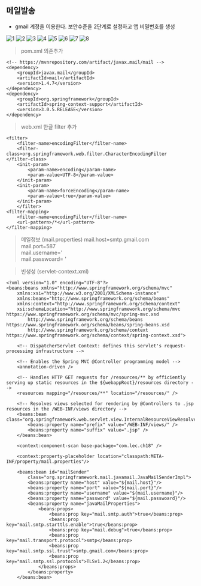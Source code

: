 ## 메일발송

- gmail 계정을 이용한다. 보안수준을 2단계로 설정하고 앱 비밀번호를 생성

![1](https://user-images.githubusercontent.com/118541186/232379585-8c6dd661-5319-45ab-b381-859e77283741.PNG)
![2](https://user-images.githubusercontent.com/118541186/232379590-9cd26482-f094-4fc6-944a-25036e4a40d8.PNG)
![3](https://user-images.githubusercontent.com/118541186/232379596-499b44cc-0054-428b-91d0-6d98a6ac3ac3.PNG)
![4](https://user-images.githubusercontent.com/118541186/232379597-74ef9b56-3956-4a6d-bccc-bd1f480a5c61.PNG)
![5](https://user-images.githubusercontent.com/118541186/232379599-e5aa4d99-836b-4169-a7f9-404d2e353be6.PNG)
![6](https://user-images.githubusercontent.com/118541186/232379601-acb6a0c2-cbfc-4cfb-9212-361824359006.PNG)
![7](https://user-images.githubusercontent.com/118541186/232379602-38eeea06-5d82-4bd5-8911-6aa24ddb5fa1.PNG)
![8](https://user-images.githubusercontent.com/118541186/232379603-ba85e1a9-97cd-4074-8bf7-aa5d378d23b6.PNG)

> pom.xml 의존추가
```
<!-- https://mvnrepository.com/artifact/javax.mail/mail -->
<dependency>
	<groupId>javax.mail</groupId>
	<artifactId>mail</artifactId>
	<version>1.4.7</version>
</dependency>
<dependency>
	<groupId>org.springframework</groupId>
	<artifactId>spring-context-support</artifactId>
	<version>3.0.5.RELEASE</version>
</dependency>
```

> web.xml 한글 filter 추가
```
<filter>
	<filter-name>encodingFilter</filter-name>
	<filter-class>org.springframework.web.filter.CharacterEncodingFilter
</filter-class>
	<init-param>
		<param-name>encoding</param-name>
		<param-value>UTF-8</param-value>
	</init-param>
	<init-param>
		<param-name>forceEncoding</param-name>
		<param-value>true</param-value>
	</init-param>
	</filter>
<filter-mapping>
	<filter-name>encodingFilter</filter-name>
	<url-pattern>/*</url-pattern>
</filter-mapping>

```

> 메일정보 (mail.properties)
mail.host=smtp.gmail.com   
mail.port=587   
mail.username='   
mail.passwoard= '   


> 빈생성 (servlet-context.xml)
```
<?xml version="1.0" encoding="UTF-8"?>
<beans:beans xmlns="http://www.springframework.org/schema/mvc"
	xmlns:xsi="http://www.w3.org/2001/XMLSchema-instance"
	xmlns:beans="http://www.springframework.org/schema/beans"
	xmlns:context="http://www.springframework.org/schema/context"
	xsi:schemaLocation="http://www.springframework.org/schema/mvc https://www.springframework.org/schema/mvc/spring-mvc.xsd
		http://www.springframework.org/schema/beans https://www.springframework.org/schema/beans/spring-beans.xsd
		http://www.springframework.org/schema/context https://www.springframework.org/schema/context/spring-context.xsd">

	<!-- DispatcherServlet Context: defines this servlet's request-processing infrastructure -->
	
	<!-- Enables the Spring MVC @Controller programming model -->
	<annotation-driven />

	<!-- Handles HTTP GET requests for /resources/** by efficiently serving up static resources in the ${webappRoot}/resources directory -->
	<resources mapping="/resources/**" location="/resources/" />

	<!-- Resolves views selected for rendering by @Controllers to .jsp resources in the /WEB-INF/views directory -->
	<beans:bean class="org.springframework.web.servlet.view.InternalResourceViewResolver">
		<beans:property name="prefix" value="/WEB-INF/views/" />
		<beans:property name="suffix" value=".jsp" />
	</beans:bean>
	
	<context:component-scan base-package="com.lec.ch18" />
	
	<context:property-placeholder location="classpath:META-INF/property/mail.properties"/>
	
	<beans:bean id="mailSender"
		class="org.springframework.mail.javamail.JavaMailSenderImpl">
		<beans:property name="host" value="${mail.host}"/>
		<beans:property name="port" value="${mail.port}"/>
		<beans:property name="username" value="${mail.username}"/>
		<beans:property name="password" value="${mail.passwoard}"/>
		<beans:property name="javaMailProperties">
			<beans:props>
				<beans:prop key="mail.smtp.auth">true</beans:prop>
				<beans:prop key="mail.smtp.starttls.enable">true</beans:prop>
				<beans:prop key="mail.debug">true</beans:prop>
				<beans:prop key="mail.transport.protocol">smtp</beans:prop>
				<beans:prop key="mail.smtp.ssl.trust">smtp.gmail.com</beans:prop>
				<beans:prop key="mail.smtp.ssl.protocols">TLSv1.2</beans:prop>
			</beans:props>
		</beans:property>
	</beans:bean>
```